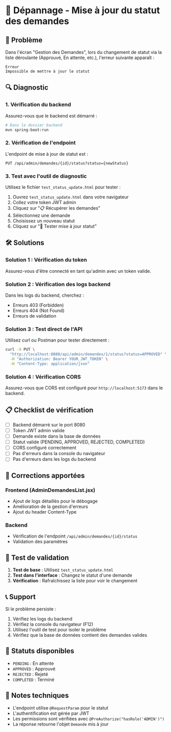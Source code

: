# 🔧 Dépannage - Mise à jour du statut des demandes

## 🚨 Problème

Dans l'écran "Gestion des Demandes", lors du changement de statut via la liste déroulante (Approuvé, En attente, etc.), l'erreur suivante apparaît :

```
Erreur
Impossible de mettre à jour le statut
```

## 🔍 Diagnostic

### 1. Vérification du backend

Assurez-vous que le backend est démarré :

```bash
# Dans le dossier backend
mvn spring-boot:run
```

### 2. Vérification de l'endpoint

L'endpoint de mise à jour de statut est :

```
PUT /api/admin/demandes/{id}/status?status={newStatus}
```

### 3. Test avec l'outil de diagnostic

Utilisez le fichier `test_status_update.html` pour tester :

1. Ouvrez `test_status_update.html` dans votre navigateur
2. Collez votre token JWT admin
3. Cliquez sur "📋 Récupérer les demandes"
4. Sélectionnez une demande
5. Choisissez un nouveau statut
6. Cliquez sur "🔄 Tester mise à jour statut"

## 🛠️ Solutions

### Solution 1 : Vérification du token

Assurez-vous d'être connecté en tant qu'admin avec un token valide.

### Solution 2 : Vérification des logs backend

Dans les logs du backend, cherchez :

- Erreurs 403 (Forbidden)
- Erreurs 404 (Not Found)
- Erreurs de validation

### Solution 3 : Test direct de l'API

Utilisez curl ou Postman pour tester directement :

```bash
curl -X PUT \
  "http://localhost:8080/api/admin/demandes/1/status?status=APPROVED" \
  -H "Authorization: Bearer YOUR_JWT_TOKEN" \
  -H "Content-Type: application/json"
```

### Solution 4 : Vérification CORS

Assurez-vous que CORS est configuré pour `http://localhost:5173` dans le backend.

## 📋 Checklist de vérification

- [ ] Backend démarré sur le port 8080
- [ ] Token JWT admin valide
- [ ] Demande existe dans la base de données
- [ ] Statut valide (PENDING, APPROVED, REJECTED, COMPLETED)
- [ ] CORS configuré correctement
- [ ] Pas d'erreurs dans la console du navigateur
- [ ] Pas d'erreurs dans les logs du backend

## 🔧 Corrections apportées

### Frontend (AdminDemandesList.jsx)

- Ajout de logs détaillés pour le débogage
- Amélioration de la gestion d'erreurs
- Ajout du header Content-Type

### Backend

- Vérification de l'endpoint `/api/admin/demandes/{id}/status`
- Validation des paramètres

## 🧪 Test de validation

1. **Test de base** : Utilisez `test_status_update.html`
2. **Test dans l'interface** : Changez le statut d'une demande
3. **Vérification** : Rafraîchissez la liste pour voir le changement

## 📞 Support

Si le problème persiste :

1. Vérifiez les logs du backend
2. Vérifiez la console du navigateur (F12)
3. Utilisez l'outil de test pour isoler le problème
4. Vérifiez que la base de données contient des demandes valides

## 🔄 Statuts disponibles

- `PENDING` : En attente
- `APPROVED` : Approuvé
- `REJECTED` : Rejeté
- `COMPLETED` : Terminé

## 📝 Notes techniques

- L'endpoint utilise `@RequestParam` pour le statut
- L'authentification est gérée par JWT
- Les permissions sont vérifiées avec `@PreAuthorize("hasRole('ADMIN')")`
- La réponse retourne l'objet `Demande` mis à jour
